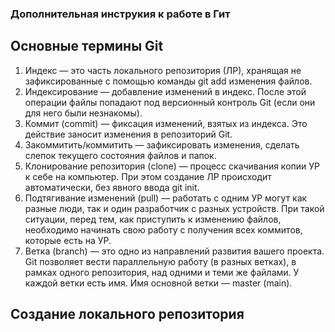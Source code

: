 ### Дополнительная инструкия к работе в Гит
## Основные термины Git
1. Индекс — это часть локального репозитория (ЛР), хранящая не зафиксированные с помощью команды git add изменения файлов.
2. Индексирование — добавление изменений в индекс. После этой операции файлы попадают под версионный контроль Git (если они для него были незнакомы).
3. Коммит (commit) — фиксация изменений, взятых из индекса. Это действие заносит изменения в репозиторий Git.
4. Закоммитить/коммитить — зафиксировать изменения, сделать слепок текущего состояния файлов и папок.
5. Клонирование репозитория (clone) — процесс скачивания копии УР к себе на компьютер. При этом создание ЛР происходит автоматически, без явного ввода git init.
6. Подтягивание изменений (pull) — работать с одним УР могут как разные люди, так и один разработчик с разных устройств. При такой ситуации, перед тем, как приступить к изменению файлов, необходимо начинать свою работу с получения всех коммитов, которые есть на УР.
7. Ветка (branch) — это одно из направлений развития вашего проекта. Git позволяет вести параллельную работу (в разных ветках), в рамках одного репозитория, над одними и теми же файлами. У каждой ветки есть имя. Имя основной ветки — master (main).
## Создание локального репозитория